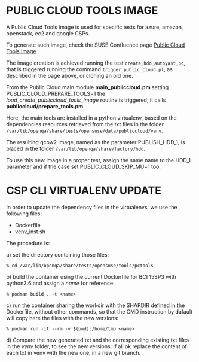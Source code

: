 PUBLIC CLOUD TOOLS IMAGE
========================

A Public Cloud Tools image is used for specific tests for azure, amazon, openstack, ec2 and google CSPs.

To generate such image, check the SUSE Confluence page [Public Cloud Tools Image](https://confluence.suse.com/pages/viewpage.action?spaceKey=qasle&title=Public+Cloud+Tools+Image).

The image creation is achieved running the test `create_hdd_autoyast_pc`, that is triggered running the command `trigger_public_cloud.pl`, as described in the page above, or cloning an old one.

From the Public Cloud main module **main_publiccloud.pm** setting PUBLIC_CLOUD_PREPARE_TOOLS=1 the *load_create_publiccloud_tools_image* routine is triggered; it calls **publiccloud/prepare_tools.pm**.

Here, the main tools are installed in a python virtualenv, based on the dependencies resources retrieved from the txt files in the folder `/var/lib/openqa/share/tests/opensuse/data/publiccloud/venv`.

The resulting qcow2 image, named as the parameter PUBLISH_HDD_1, is placed in the folder `/var/lib/openqa/share/factory/hdd`.

To use this new image in a proper test, assign the same name to the HDD_1 parameter and if the case set PUBLIC_CLOUD_SKIP_MU=1 too.


CSP CLI VIRTUALENV UPDATE
=========================

In order to update the dependency files in the virtualenvs, we use the following files:

- Dockerfile
- venv_inst.sh

The procedure is:

a) set the directory containing those files:
    
`% cd /var/lib/openqa/share/tests/opensuse/tools/pctools`

b) build the container using the current Dockerfile for BCI 15SP3 with python3:6 and assign a *name* for reference:

`% podman build . -t <name>` 

c) run the container sharing the workdir with the SHARDIR defined in the Dockerfile, without other commands, so that the CMD instruction by dafault will copy here the files with the new versions:

`% podman run -it --rm -v $(pwd):/home/tmp <name>`

d) Compare the new generated txt and the corresponding existing txt files in the *venv* folder, to see the new versions: if all ok replace the content of each txt in venv with the new one, in a new git branch.
